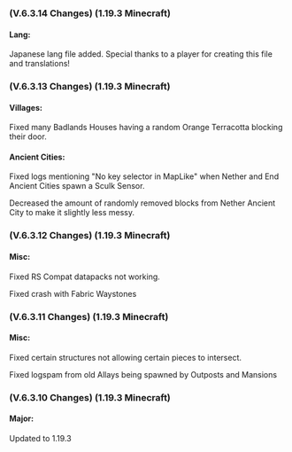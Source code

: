 ### **(V.6.3.14 Changes) (1.19.3 Minecraft)**

#### Lang:
Japanese lang file added. Special thanks to a player for creating this file and translations!


### **(V.6.3.13 Changes) (1.19.3 Minecraft)**

#### Villages:
Fixed many Badlands Houses having a random Orange Terracotta blocking their door.

#### Ancient Cities:
Fixed logs mentioning "No key selector in MapLike" when Nether and End Ancient Cities spawn a Sculk Sensor.

Decreased the amount of randomly removed blocks from Nether Ancient City to make it slightly less messy.


### **(V.6.3.12 Changes) (1.19.3 Minecraft)**

#### Misc:
Fixed RS Compat datapacks not working.

Fixed crash with Fabric Waystones


### **(V.6.3.11 Changes) (1.19.3 Minecraft)**

#### Misc:
Fixed certain structures not allowing certain pieces to intersect.

Fixed logspam from old Allays being spawned by Outposts and Mansions


### **(V.6.3.10 Changes) (1.19.3 Minecraft)**

#### Major:
Updated to 1.19.3
